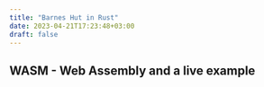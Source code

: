 ```yaml
---
title: "Barnes Hut in Rust"
date: 2023-04-21T17:23:48+03:00
draft: false
---
```


[//]: # (# Apprenticeship )

[//]: # ()
[//]: # (In England there were apprenticeships)

[//]: # ()
[//]: # (Learning along is hard. Depending on your personality. )

[//]: # ()
[//]: # (Learning with friends is good, if they are of the right ming set. )

[//]: # ()
[//]: # (Joe and Matan)

[//]: # ()
[//]: # ()
[//]: # (# On the importance of visual rewards when learning something new)

[//]: # ()
[//]: # (When I first heard about Python it was sometime around winter of 2008. I had a student job testing software and all the seasoned programmers there were quite happy about doing a first or second big project in the language. I was a physics undergraduate and had barely done a basic programming course, taught in C. )

[//]: # ()
[//]: # (## The Rust programming language)

[//]: # ()
[//]: # (## The computational complexity of many particles moving under gravity)

[//]: # ()
[//]: # (## The Quad Tree - a data structure for efficiently partitioning spatial detail)

[//]: # ()
[//]: # (## The Barnes-Hut algorithm)

## WASM - Web Assembly and a live example

[//]: # ()
[//]: # ({{<barnes_hut>}})





